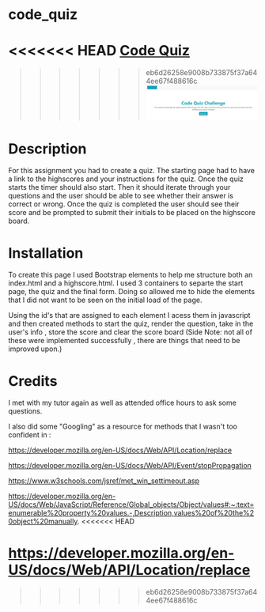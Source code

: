# code_quiz
<<<<<<< HEAD
[Code Quiz]()
=======

>>>>>>> eb6d26258e9008b733875f37a644ee67f488616c
![Image of Code Quiz](codequizimg.png)

# Description

For this assignment you had to create a quiz. The starting page had to have a link to the highscores and your instructions for the quiz. 
Once the quiz starts the timer should also start. Then it should iterate through your questions and the user should be able to see whether their answer is correct or wrong. 
Once the quiz is completed the user should see their score and be prompted to submit their initials to be placed on the highscore board. 

# Installation
To create this page I used Bootstrap elements to help me structure both an index.html and a highscore.html. 
I used 3 containers to separte the start page, the quiz and the final form. Doing so allowed me to hide the elements that I did not want to be seen on the initial load of the page.

Using the id's that are assigned to each element I acess them in javascript and then created methods to start the quiz, render the question, take in the user's info , store the score and clear the score board (Side Note: not all of these were implemented successfully , there are things that need to be improved upon.)



# Credits

I met with my tutor again as well as attended office hours to ask some questions. 

I also did some "Googling" as a resource for methods that I wasn't too confident in :

https://developer.mozilla.org/en-US/docs/Web/API/Location/replace

https://developer.mozilla.org/en-US/docs/Web/API/Event/stopPropagation

https://www.w3schools.com/jsref/met_win_settimeout.asp

https://developer.mozilla.org/en-US/docs/Web/JavaScript/Reference/Global_objects/Object/values#:~:text=enumerable%20property%20values.-,Description,values%20of%20the%20object%20manually.
<<<<<<< HEAD

https://developer.mozilla.org/en-US/docs/Web/API/Location/replace
=======
>>>>>>> eb6d26258e9008b733875f37a644ee67f488616c

